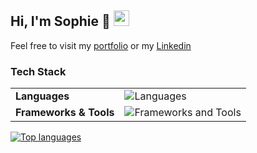 ## Hi, I'm Sophie 👋 <img width="25px" src="https://cdn.jsdelivr.net/gh/devicons/devicon@latest/icons/linux/linux-original.svg" />

Feel free to visit my [portfolio](https://smstone0.github.io/) or my [Linkedin](https://www.linkedin.com/in/sophie-stone-/)

### Tech Stack
<table>
  <tr>
    <td><b>Languages</b></td>
    <td>
      <img src="https://skillicons.dev/icons?i=js,py,dart,java,html,css,c" alt="Languages">
    </td>
  </tr>
  <tr>
    <td><b>Frameworks & Tools</b></td>
    <td>
      <img src="https://skillicons.dev/icons?i=react,nodejs,express,flutter,sqlite,mysql,aws,terraform,figma" alt="Frameworks and Tools">
    </td>
  </tr>
</table>

[![Top languages](https://github-readme-stats-smstone0.vercel.app/api/top-langs/?username=smstone0&theme=nightowl&layout=compact&include_private=true&cache_seconds=600&langs_count=8&hide_border=true&bg_color=00000000)](https://github.com/anuraghazra/github-readme-stats)


<!--
**smstone0/smstone0** is a ✨ _special_ ✨ repository because its `README.md` (this file) appears on your GitHub profile.

Here are some ideas to get you started:

- 🔭 I’m currently working on ...
- 🌱 I’m currently learning ...
- 👯 I’m looking to collaborate on ...
- 🤔 I’m looking for help with ...
- 💬 Ask me about ...
- 📫 How to reach me: ...
- 😄 Pronouns: ...
- ⚡ Fun fact: ...
-->
